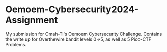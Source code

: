 # Oemoem-Cybersecurity2024-Assignment
My submission for Omah-Ti's Oemoem Cybersecurity Challenge.
Contains the write up for Overthewire bandit levels 0->5, as well as 5 Pico-CTF Problems.
